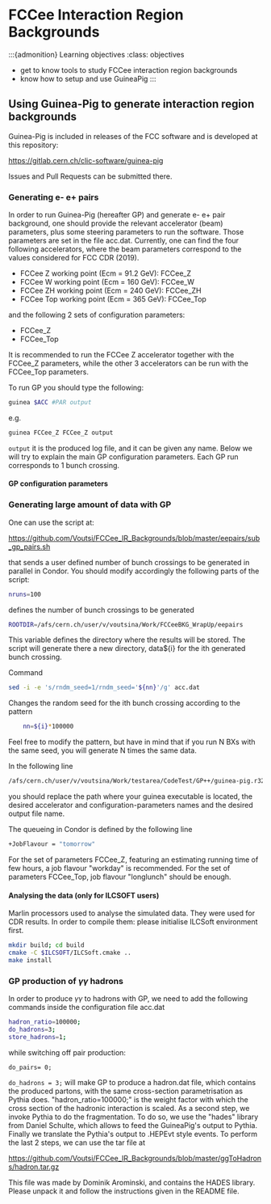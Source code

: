 # FCCee Interaction Region Backgrounds

:::{admonition} Learning objectives
:class: objectives

* get to know tools to  study FCCee interaction region backgrounds
* know how to setup and use GuineaPig
:::


## Using Guinea-Pig to generate interaction region backgrounds 


Guinea-Pig is included in releases of the FCC software and is developed at this repository: 

<https://gitlab.cern.ch/clic-software/guinea-pig>

Issues and Pull Requests can be submitted there.


### Generating e- e+ pairs 

In order to run Guinea-Pig (hereafter GP) and generate e- e+ pair background, one should provide the relevant accelerator (beam) parameters, plus some steering parameters to run the software. Those parameters are set in the file acc.dat.
Currently, one can find the four following accelerators, where the beam parameters correspond to the values considered for FCC CDR (2019).
- FCCee Z working point (Ecm = 91.2 GeV): FCCee_Z
- FCCee W working point (Ecm = 160 GeV): FCCee_W
- FCCee ZH working point (Ecm = 240 GeV): FCCee_ZH
- FCCee Top working point (Ecm = 365 GeV): FCCee_Top

and the following 2 sets of configuration parameters:
- FCCee_Z
- FCCee_Top

It is recommended to run the FCCee Z accelerator together with the FCCee_Z parameters, while the other 3 accelerators can be run with the FCCee_Top parameters.

To run GP you should type the following:

```bash
guinea $ACC #PAR output
```

e.g.

```bash
guinea FCCee_Z FCCee_Z output
```

`output` it is the produced log file, and it can be given any name. Below we will try to explain the main GP configuration parameters. Each GP run corresponds to 1 bunch crossing.

#### GP configuration parameters

### Generating large amount of data with GP

One can use the script at:

<https://github.com/Voutsi/FCCee_IR_Backgrounds/blob/master/eepairs/sub_gp_pairs.sh>

that sends a user defined number of bunch crossings to be generated in parallel in Condor. You should modify accordingly the following parts of the script:

```bash
nruns=100
```

defines the number of bunch crossings to be generated

```bash
ROOTDIR=/afs/cern.ch/user/v/voutsina/Work/FCCeeBKG_WrapUp/eepairs
```

This variable defines the directory where the results will be stored. The script will generate there a new directory, data${i} for the ith generated bunch crossing.

Command

```bash
sed -i -e 's/rndm_seed=1/rndm_seed='${nn}'/g' acc.dat
```

Changes the random seed for the ith bunch crossing according to the pattern

```bash
    nn=${i}*100000
```

Feel free to modify the pattern, but have in mind that if you run N BXs with the same seed, you will generate N times the same data.

In the following line

```bash
/afs/cern.ch/user/v/voutsina/Work/testarea/CodeTest/GP++/guinea-pig.r3238/src/guinea FCCee_Top FCCee_Top output
```

you should replace the path where your guinea executable is located, the desired accelerator and configuration-parameters names and the desired output file name.

The queueing in Condor is defined by the following line

```bash
+JobFlavour = "tomorrow"
```

For the set of parameters FCCee_Z, featuring an estimating running time of few hours, a job flavour "workday" is recommended. For the  set of parameters FCCee_Top, job flavour "longlunch" should be enough.

#### Analysing the data (only for ILCSOFT users)

Marlin processors used to analyse the simulated data. They were used for CDR results.
In order to compile them: please initialise ILCSoft environment first.

```bash
mkdir build; cd build
cmake -C $ILCSOFT/ILCSoft.cmake ..
make install
```

### GP production of $\gamma\gamma$ hadrons

In order to produce $\gamma\gamma$ to hadrons with GP, we need to add the following commands inside the configuration file acc.dat

```bash
hadron_ratio=100000;
do_hadrons=3;
store_hadrons=1;
```

while switching off pair production:

```shell
do_pairs= 0;
```

`do_hadrons = 3;` will make GP to produce a hadron.dat file, which contains the produced partons, with the same cross-section parametrisation as Pythia does. "hadron_ratio=100000;" is the weight factor with which the cross section of the
hadronic interaction is scaled. As a second step, we invoke Pythia to do the fragmentation. To do so, we use the "hades" library from Daniel Schulte, which allows to feed the GuineaPig's output to Pythia. Finally we translate the Pythia's output to .HEPEvt style events. To perform the last 2 steps, we can use the tar file at


<https://github.com/Voutsi/FCCee_IR_Backgrounds/blob/master/ggToHadrons/hadron.tar.gz>

This file was made by Dominik Arominski, and contains the HADES library. Please unpack it and follow the instructions given in the README file.
